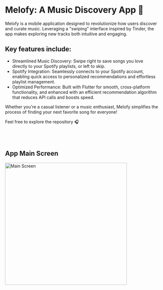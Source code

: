 # Melofy: A Music Discovery App 🎵

Melofy is a mobile application designed to revolutionize how users discover and curate music. Leveraging a "swiping" interface inspired by Tinder, the app makes exploring new tracks both intuitive and engaging.

## Key features include:

- Streamlined Music Discovery: Swipe right to save songs you love directly to your Spotify playlists, or left to skip.
- Spotify Integration: Seamlessly connects to your Spotify account, enabling quick access to personalized recommendations and effortless playlist management.
- Optimized Performance: Built with Flutter for smooth, cross-platform functionality, and enhanced with an efficient recommendation algorithm that reduces API calls and boosts speed.
  
Whether you're a casual listener or a music enthusiast, Melofy simplifies the process of finding your next favorite song for everyone!

Feel free to explore the repository 🎧

<br />
<br />

## App Main Screen

<img src="https://github.com/user-attachments/assets/688bde92-1152-4b5d-a8e4-b7f727a7044a" alt="Main Screen" width="400">

